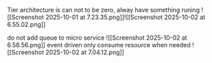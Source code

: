 

Tier architecture
is can not to be zero, alway have something runing
![[Screenshot 2025-10-01 at 7.23.35.png]]![[Screenshot 2025-10-02 at 6.55.02.png]]

do not add queue to micro service
![[Screenshot 2025-10-02 at 6.58.56.png]]
event driven only consume resource when needed
![[Screenshot 2025-10-02 at 7.04.12.png]]